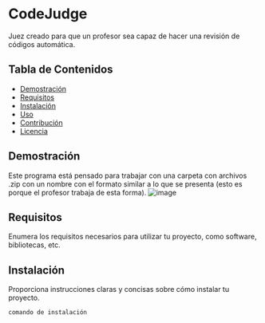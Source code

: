 # CodeJudge

Juez creado para que un profesor sea capaz de hacer una revisión de códigos automática.

## Tabla de Contenidos

- [Demostración](#demostración)
- [Requisitos](#requisitos)
- [Instalación](#instalación)
- [Uso](#uso)
- [Contribución](#contribución)
- [Licencia](#licencia)

## Demostración

Este programa está pensado para trabajar con una carpeta con archivos .zip con un nombre con el formato similar a lo que se presenta (esto es 
porque el profesor trabaja de esta forma).
![image](https://github.com/Pollux02/CodeJudge/assets/62532201/b8b2b19f-ba70-4d72-9aef-f07d1d5ad25e)


## Requisitos

Enumera los requisitos necesarios para utilizar tu proyecto, como software, bibliotecas, etc.

## Instalación

Proporciona instrucciones claras y concisas sobre cómo instalar tu proyecto.

```bash
comando de instalación

